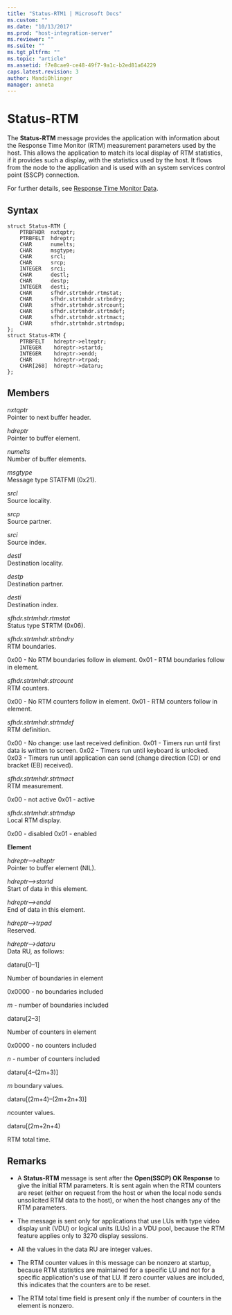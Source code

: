 ```yaml
---
title: "Status-RTM1 | Microsoft Docs"
ms.custom: ""
ms.date: "10/13/2017"
ms.prod: "host-integration-server"
ms.reviewer: ""
ms.suite: ""
ms.tgt_pltfrm: ""
ms.topic: "article"
ms.assetid: f7e8cae9-ce48-49f7-9a1c-b2ed81a64229
caps.latest.revision: 3
author: MandiOhlinger
manager: anneta
---
```

# Status-RTM
The **Status-RTM** message provides the application with information about the Response Time Monitor (RTM) measurement parameters used by the host. This allows the application to match its local display of RTM statistics, if it provides such a display, with the statistics used by the host. It flows from the node to the application and is used with an system services control point (SSCP) connection.  
  
 For further details, see [Response Time Monitor Data](../Topic/Response%20Time%20Monitor%20Data2.md).  
  
## Syntax  
  
```  
struct Status-RTM {  
    PTRBFHDR  nxtqptr;  
    PTRBFELT  hdreptr;  
    CHAR      numelts;  
    CHAR      msgtype;  
    CHAR      srcl;  
    CHAR      srcp;  
    INTEGER   srci;  
    CHAR      destl;  
    CHAR      destp;  
    INTEGER   desti;  
    CHAR      sfhdr.strtmhdr.rtmstat;  
    CHAR      sfhdr.strtmhdr.strbndry;  
    CHAR      sfhdr.strtmhdr.strcount;  
    CHAR      sfhdr.strtmhdr.strtmdef;  
    CHAR      sfhdr.strtmhdr.strtmact;  
    CHAR      sfhdr.strtmhdr.strtmdsp;  
};   
struct Status-RTM {  
    PTRBFELT   hdreptr->elteptr;  
    INTEGER    hdreptr->startd;  
    INTEGER    hdreptr->endd;  
    CHAR       hdreptr->trpad;  
    CHAR[268]  hdreptr->dataru;  
};   
```  
  
## Members  
 *nxtqptr*  
 Pointer to next buffer header.  
  
 *hdreptr*  
 Pointer to buffer element.  
  
 *numelts*  
 Number of buffer elements.  
  
 *msgtype*  
 Message type STATFMI (0x21).  
  
 *srcl*  
 Source locality.  
  
 *srcp*  
 Source partner.  
  
 *srci*  
 Source index.  
  
 *destl*  
 Destination locality.  
  
 *destp*  
 Destination partner.  
  
 *desti*  
 Destination index.  
  
 *sfhdr.strtmhdr.rtmstat*  
 Status type STRTM (0x06).  
  
 *sfhdr.strtmhdr.strbndry*  
 RTM boundaries.  
  
 0x00 - No RTM boundaries follow in element. 0x01 - RTM boundaries follow in element.  
  
 *sfhdr.strtmhdr.strcount*  
 RTM counters.  
  
 0x00 - No RTM counters follow in element. 0x01 - RTM counters follow in element.  
  
 *sfhdr.strtmhdr.strtmdef*  
 RTM definition.  
  
 0x00 - No change: use last received definition. 0x01 - Timers run until first data is written to screen. 0x02 - Timers run until keyboard is unlocked. 0x03 - Timers run until application can send (change direction (CD) or end bracket (EB) received).  
  
 *sfhdr.strtmhdr.strtmact*  
 RTM measurement.  
  
 0x00 - not active 0x01 - active  
  
 *sfhdr.strtmhdr.strtmdsp*  
 Local RTM display.  
  
 0x00 - disabled 0x01 - enabled  
  
 **Element**  
  
 *hdreptr–>elteptr*  
 Pointer to buffer element (NIL).  
  
 *hdreptr–>startd*  
 Start of data in this element.  
  
 *hdreptr–>endd*  
 End of data in this element.  
  
 *hdreptr–>trpad*  
 Reserved.  
  
 *hdreptr–>dataru*  
 Data RU, as follows:  
  
 dataru[0–1]  
  
 Number of boundaries in element  
  
 0x0000 - no boundaries included  
  
 *m* - number of boundaries included  
  
 dataru[2–3]  
  
 Number of counters in element  
  
 0x0000 - no counters included  
  
 *n* - number of counters included  
  
 dataru[4–(2m+3)]  
  
 *m* boundary values.  
  
 dataru[(2m+4)–(2m+2n+3)]  
  
 *n*counter values.  
  
 dataru[(2m+2n+4)  
  
 RTM total time.  
  
## Remarks  
  
-   A **Status-RTM** message is sent after the **Open(SSCP) OK Response** to give the initial RTM parameters. It is sent again when the RTM counters are reset (either on request from the host or when the local node sends unsolicited RTM data to the host), or when the host changes any of the RTM parameters.  
  
-   The message is sent only for applications that use LUs with type video display unit (VDU) or logical units (LUs) in a VDU pool, because the RTM feature applies only to 3270 display sessions.  
  
-   All the values in the data RU are integer values.  
  
-   The RTM counter values in this message can be nonzero at startup, because RTM statistics are maintained for a specific LU and not for a specific application's use of that LU. If zero counter values are included, this indicates that the counters are to be reset.  
  
-   The RTM total time field is present only if the number of counters in the element is nonzero.